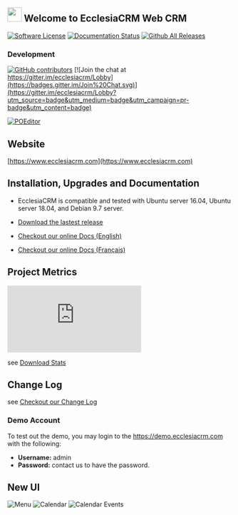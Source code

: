 <img src="https://avatars-02.gitter.im/group/iv/6/5a48f6ebd73408ce4f857d8e" width="32" height="32" style="bottom:-15px"> Welcome to Ecclesia<b>CRM</b> Web CRM
---

[![Software License](https://img.shields.io/badge/license-MIT-brightgreen.svg?style=flat-square)](LICENSE)
[![Documentation Status](https://readthedocs.org/projects/church-web-crm/badge/?version=latest)](https://www.docs.ecclesiacrm.com)
[![Github All Releases](https://img.shields.io/github/downloads/phili67/ecclesiacrm/total.svg)](https://github.com/phili67/ecclesiacrm/releases)

### Development 
[![GitHub contributors](https://img.shields.io/github/contributors/phili67/ecclesiacrm.svg)](https://github.com/phili67/ecclesiacrm/graphs/contributors)
[![Join the chat at https://gitter.im/ecclesiacrm/Lobby](https://badges.gitter.im/Join%20Chat.svg)](https://gitter.im/ecclesiacrm/Lobby?utm_source=badge&utm_medium=badge&utm_campaign=pr-badge&utm_content=badge)
<!--[![Build Status](https://travis-ci.org/ChurchCRM/CRM.svg?branch=master)](https://travis-ci.org/ChurchCRM/CRM)
[![StyleCI](https://styleci.io/repos/30856851/shield?branch=master)](https://styleci.io/repos/30856851)
[![POEditor](https://img.shields.io/badge/Languages-22-green.svg)](https://poeditor.com/join/project/RABdnDSqAt)-->

[![POEditor](https://www.zenhub.com/img/external/zenhub-badge.png)](https://app.zenhub.com/workspaces/ecclesiacrm-workspace-5ce9590d7f230434befef632/board?repos=115276245)
<!--<a href="https://zenhub.com"><img src="//dxssrr2j0sq4w.cloudfront.net/3.2.0/img/external/zenhub-badge.png" alt="ZenHub logo"></a>-->



## Website

[https://www.ecclesiacrm.com](https://www.ecclesiacrm.com)

## Installation, Upgrades and Documentation

* EcclesiaCRM is compatible and tested with Ubuntu server 16.04, Ubuntu server 18.04, and Debian 9.7 server.

* [Download the lastest release](https://github.com/phili67/ecclesiacrm/releases/latest)

* [Checkout our online Docs (English)](https://docs.ecclesiacrm.com/en/)
* [Checkout our online Docs (Français)](https://docs.ecclesiacrm.com/fr/)

## Project Metrics 

[![Graph](https://www.gitcharts.ecclesiacrm.com/chart.php)](https://www.gitcharts.ecclesiacrm.com/chart.php)


see [Download Stats](http://www.somsubhra.com/github-release-stats/?username=phili67&repository=ecclesiacrm)

##  Change Log

see [Checkout our Change Log](CHANGELOG.md)

### Demo Account

To test out the demo, you may login to the https://demo.ecclesiacrm.com  with the following:

- **Username:** admin
- **Password:** contact us to have the password.


## New UI

![Menu](https://www.ecclesiacrm.com/screenshots/menuNew.PNG)
![Calendar](https://www.ecclesiacrm.com/screenshots/calendar.PNG)
![Calendar Events](https://www.ecclesiacrm.com/screenshots/calendarEvent.PNG)
<!--![Family](http://www.ecclesiacrm.com/screenshots/family.PNG)
![Person](http://www.ecclesiacrm.com/screenshots/person.PNG)-->

